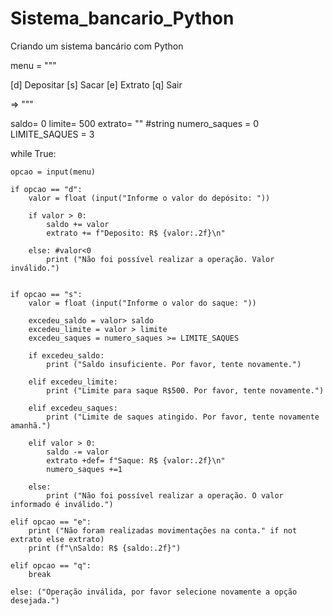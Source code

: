 # Sistema_bancario_Python
Criando um sistema bancário com Python

menu = """

[d] Depositar
[s] Sacar
[e] Extrato
[q] Sair

=> """

saldo= 0
limite= 500
extrato= "" #string
numero_saques = 0
LIMITE_SAQUES = 3

while True:

    opcao = input(menu)

    if opcao == "d":
        valor = float (input("Informe o valor do depósito: "))

        if valor > 0:
            saldo += valor
            extrato += f"Deposito: R$ {valor:.2f}\n"

        else: #valor<0
            print ("Não foi possível realizar a operação. Valor inválido.")

    
    if opcao == "s":
        valor = float (input("Informe o valor do saque: "))

        excedeu_saldo = valor> saldo
        excedeu_limite = valor > limite
        excedeu_saques = numero_saques >= LIMITE_SAQUES

        if excedeu_saldo:
            print ("Saldo insuficiente. Por favor, tente novamente.")

        elif excedeu_limite:
            print ("Limite para saque R$500. Por favor, tente novamente.")

        elif excedeu_saques:
            print ("Limite de saques atingido. Por favor, tente novamente amanhã.")

        elif valor > 0:
            saldo -= valor
            extrato +def= f"Saque: R$ {valor:.2f}\n"
            numero_saques +=1

        else:
            print ("Não foi possível realizar a operação. O valor informado é inválido.")

    elif opcao == "e":
        print ("Não foram realizadas movimentações na conta." if not extrato else extrato)
        print (f"\nSaldo: R$ {saldo:.2f}")

    elif opcao == "q":
        break

    else: ("Operação inválida, por favor selecione novamente a opção desejada.")
